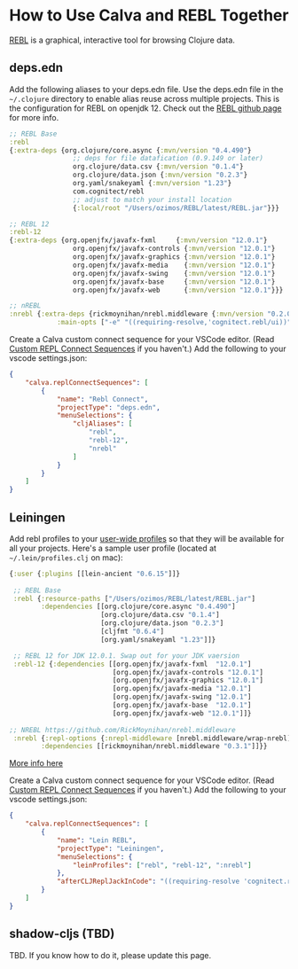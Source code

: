 # How to Use Calva and REBL Together

[REBL](https://github.com/cognitect-labs/REBL-distro) is a graphical, interactive tool for browsing Clojure data.

## deps.edn

Add the following aliases to your deps.edn file. Use the deps.edn file in the `~/.clojure` directory to enable alias reuse across multiple projects. This is the configuration for REBL on openjdk 12. Check out the [REBL github page](https://github.com/cognitect-labs/REBL-distro) for more info.

```clojure
;; REBL Base
:rebl
{:extra-deps {org.clojure/core.async {:mvn/version "0.4.490"}
                ;; deps for file datafication (0.9.149 or later)
                org.clojure/data.csv {:mvn/version "0.1.4"}
                org.clojure/data.json {:mvn/version "0.2.3"}
                org.yaml/snakeyaml {:mvn/version "1.23"}
                com.cognitect/rebl
                ;; adjust to match your install location
                {:local/root "/Users/ozimos/REBL/latest/REBL.jar"}}}

;; REBL 12
:rebl-12
{:extra-deps {org.openjfx/javafx-fxml     {:mvn/version "12.0.1"}
                org.openjfx/javafx-controls {:mvn/version "12.0.1"}
                org.openjfx/javafx-graphics {:mvn/version "12.0.1"}
                org.openjfx/javafx-media    {:mvn/version "12.0.1"}
                org.openjfx/javafx-swing    {:mvn/version "12.0.1"}
                org.openjfx/javafx-base     {:mvn/version "12.0.1"}
                org.openjfx/javafx-web      {:mvn/version "12.0.1"}}}

;; nREBL
:nrebl {:extra-deps {rickmoynihan/nrebl.middleware {:mvn/version "0.2.0"}}
            :main-opts ["-e" "((requiring-resolve,'cognitect.rebl/ui))" "-m" "nrepl.cmdline" "--middleware" "[nrebl.middleware/wrap-nrebl]" "-I"]}
```

Create a Calva custom connect sequence for your VSCode editor. (Read [Custom REPL Connect Sequences](connect-sequences.md) if you haven't.) Add the following to your vscode settings.json:

```json
{
    "calva.replConnectSequences": [
        {
            "name": "Rebl Connect",
            "projectType": "deps.edn",
            "menuSelections": {
                "cljAliases": [
                    "rebl",
                    "rebl-12",
                    "nrebl"
                ]
            }
        }
    ]
}
```
## Leiningen

Add rebl profiles to your [user-wide profiles](https://github.com/technomancy/leiningen/blob/stable/doc/PROFILES.md#declaring-profiles) so that they will be available for all your projects. Here's a sample user profile (located at `~/.lein/profiles.clj` on mac):

```clojure
{:user {:plugins [[lein-ancient "0.6.15"]]}
 
 ;; REBL Base
 :rebl {:resource-paths ["/Users/ozimos/REBL/latest/REBL.jar"]
        :dependencies [[org.clojure/core.async "0.4.490"]
                       [org.clojure/data.csv "0.1.4"]
                       [org.clojure/data.json "0.2.3"]
                       [cljfmt "0.6.4"]
                       [org.yaml/snakeyaml "1.23"]]}

 ;; REBL 12 for JDK 12.0.1. Swap out for your JDK vaersion
 :rebl-12 {:dependencies [[org.openjfx/javafx-fxml  "12.0.1"]
                          [org.openjfx/javafx-controls "12.0.1"]
                          [org.openjfx/javafx-graphics "12.0.1"]
                          [org.openjfx/javafx-media "12.0.1"]
                          [org.openjfx/javafx-swing "12.0.1"]
                          [org.openjfx/javafx-base  "12.0.1"]
                          [org.openjfx/javafx-web "12.0.1"]]}
 
;; NREBL https://github.com/RickMoynihan/nrebl.middleware
 :nrebl {:repl-options {:nrepl-middleware [nrebl.middleware/wrap-nrebl]}
        :dependencies [[rickmoynihan/nrebl.middleware "0.3.1"]]}}
```
[More info here](https://github.com/eccentric-j/lein-rebl-example)

Create a Calva custom connect sequence for your VSCode editor. (Read [Custom REPL Connect Sequences](connect-sequences.md) if you haven't.) Add the following to your vscode settings.json:

```json
{
    "calva.replConnectSequences": [
        {
            "name": "Lein REBL",
            "projectType": "Leiningen",
            "menuSelections": {
                "leinProfiles": ["rebl", "rebl-12", ":nrebl"]
            },
            "afterCLJReplJackInCode": "((requiring-resolve 'cognitect.rebl/ui))"
        }
    ]
}
```

## shadow-cljs (TBD)

TBD. If you know how to do it, please update this page.
